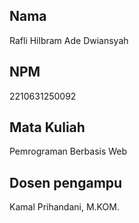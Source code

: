 ## Nama
Rafli Hilbram Ade Dwiansyah

## NPM
2210631250092

## Mata Kuliah
Pemrograman Berbasis Web

## Dosen pengampu
Kamal Prihandani, M.KOM.
